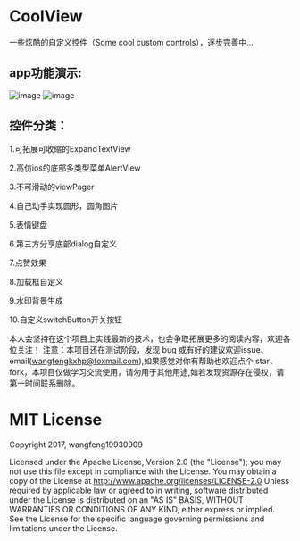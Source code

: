 # CoolView
一些炫酷的自定义控件（Some cool custom controls），逐步完善中...


app功能演示:
-------
![image](https://github.com/wangfeng19930909/CoolView/blob/master/screenshot/video.gif)
![image](https://github.com/wangfeng19930909/CoolView/blob/master/screenshot/1.png)


控件分类：
-------

1.可拓展可收缩的ExpandTextView

2.高仿ios的底部多类型菜单AlertView

3.不可滑动的viewPager

4.自己动手实现圆形，圆角图片

5.表情键盘

6.第三方分享底部dialog自定义

7.点赞效果

8.加载框自定义

9.水印背景生成

10.自定义switchButton开关按钮


本人会坚持在这个项目上实践最新的技术，也会争取拓展更多的阅读内容，欢迎各位关注！ 注意：本项目还在测试阶段，发现 bug 或有好的建议欢迎issue、email(wangfengkxhp@foxmail.com),如果感觉对你有帮助也欢迎点个 star、fork，本项目仅做学习交流使用，请勿用于其他用途,如若发现资源存在侵权，请第一时间联系删除。

 


MIT License
=================================== 
Copyright 2017, wangfeng19930909

   Licensed under the Apache License, Version 2.0 (the "License");
   you may not use this file except in compliance with the License.
   You may obtain a copy of the License at http://www.apache.org/licenses/LICENSE-2.0
   Unless required by applicable law or agreed to in writing, software
   distributed under the License is distributed on an "AS IS" BASIS,
   WITHOUT WARRANTIES OR CONDITIONS OF ANY KIND, either express or implied.
   See the License for the specific language governing permissions and
   limitations under the License.
